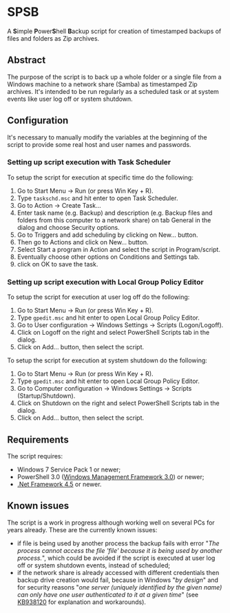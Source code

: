 # SPSB

A **S**imple **P**ower**S**hell **B**ackup script for creation of timestamped
backups of files and folders as Zip archives.

## Abstract

The purpose of the script is to back up a whole folder or a single file from
a Windows machine to a network share (Samba) as timestamped Zip archives.
It's intended to be run regularly as a scheduled task or at system events
like user log off or system shutdown.

## Configuration

It's necessary to manually modify the variables at the beginning of the script
to provide some real host and user names and passwords.

### Setting up script execution with Task Scheduler

To setup the script for execution at specific time do the following:

1. Go to Start Menu -> Run (or press Win Key + R).
2. Type `taskschd.msc` and hit enter to open Task Scheduler.
3. Go to Action -> Create Task...
4. Enter task name (e.g. Backup) and description (e.g. Backup files and folders
   from this computer to a network share) on tab General in the dialog and
   choose Security options.
5. Go to Triggers and add scheduling by clicking on New... button.
6. Then go to Actions and click on New... button.
7. Select Start a program in Action and select the script in Program/script.
8. Eventually choose other options on Conditions and Settings tab.
9. click on OK to save the task.

### Setting up script execution with Local Group Policy Editor

To setup the script for execution at user log off do the following:

1. Go to Start Menu -> Run (or press Win Key + R).
2. Type `gpedit.msc` and hit enter to open Local Group Policy Editor.
3. Go to User configuration -> Windows Settings -> Scripts (Logon/Logoff).
4. Click on Logoff on the right and select PowerShell Scripts tab in the dialog.
5. Click on Add... button, then select the script.

To setup the script for execution at system shutdown do the following:

1. Go to Start Menu -> Run (or press Win Key + R).
2. Type `gpedit.msc` and hit enter to open Local Group Policy Editor.
3. Go to Computer configuration -> Windows Settings -> Scripts (Startup/Shutdown).
4. Click on Shutdown on the right and select PowerShell Scripts tab in the dialog.
5. Click on Add... button, then select the script.

## Requirements

The script requires:

* Windows 7 Service Pack 1 or newer;
* PowerShell 3.0 ([Windows Management Framework 3.0](https://www.microsoft.com/en-us/download/details.aspx?id=34595)) or newer;
* [.Net Framework 4.5](https://www.microsoft.com/en-us/download/details.aspx?id=30653) or newer.

## Known issues

The script is a work in progress although working well on several PCs for
years already. These are the currently known issues:

  * if file is being used by another process the backup fails with error
    "_The process cannot access the file 'file' because it is being used by
    another process._", which could be avoided if the script is executed at
    user log off or system shutdown events, instead of scheduled;
  * if the network share is already accessed with different credentials then
    backup drive creation would fail, because in Windows "_by design_" and
    for security reasons "_one server (uniquely identified by the given name)
    can only have one user authenticated to it at a given time_" (see
    [KB938120](http://support.microsoft.com/kb/938120) for explanation and
    workarounds).

